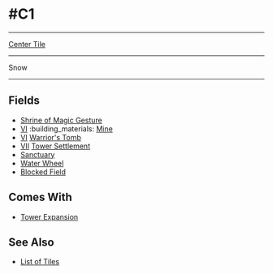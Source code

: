 # #C1

___
[Center Tile](../keywords/center_tile.md)
___
Snow
___


## Fields

- [Shrine of Magic Gesture](../fields/shrine_of_magic_gesture.md)
- [Ⅵ](../difficulties.md) :building_materials: [Mine](../fields/mine.md)
- [Ⅵ](../difficulties.md) [Warrior's Tomb](../fields/warriors_tomb.md)
- [Ⅶ](../difficulties.md) [Tower Settlement](../towns/tower.md)
- [Sanctuary](../fields/sanctuary.md)
- [Water Wheel](../fields/water_wheel.md)
- [Blocked Field](../keywords/blocked_field.md)


## Comes With

- [Tower Expansion](../content/tower_expansion.md)


## See Also

- [List of Tiles](index.md)
